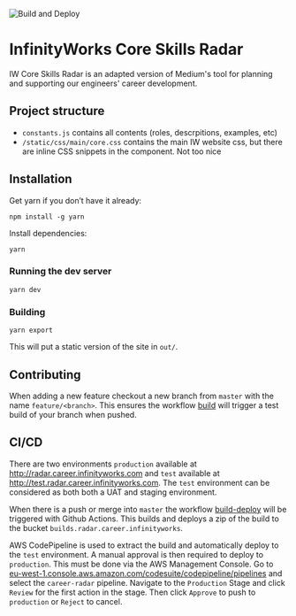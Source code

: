![Build and Deploy](https://github.com/infinityworks/snowflake/workflows/Build%20and%20Deploy/badge.svg)

# InfinityWorks Core Skills Radar

IW Core Skills Radar is an adapted version of Medium's tool for planning and supporting our engineers' career development.

## Project structure
* `constants.js` contains all contents (roles, descrpitions, examples, etc)
* `/static/css/main/core.css` contains the main IW website css, but there are inline CSS snippets in the component. Not too nice

## Installation

Get yarn if you don’t have it already:

`npm install -g yarn`

Install dependencies:

`yarn`

### Running the dev server

`yarn dev`

### Building

`yarn export`

This will put a static version of the site in `out/`.

## Contributing
When adding a new feature checkout a new branch from `master` with the name `feature/<branch>`. This ensures the workflow [build](.github/workflows/build.yml) will trigger a test build of your branch when pushed.

## CI/CD
There are two environments `production` available at http://radar.career.infinityworks.com and `test` available at http://test.radar.career.infinityworks.com. The `test` environment can be considered as both both a UAT and staging environment.

When there is a push or merge into `master` the workflow [build-deploy](.github/workflows/build-deploy.yml) will be triggered with Github Actions. This builds and deploys a zip of the build to the bucket `builds.radar.career.infinityworks`.

AWS CodePipeline is used to extract the build and automatically deploy to the `test` environment. A manual approval is then required to deploy to `production`. This must be done via the AWS Management Console. Go to [eu-west-1.console.aws.amazon.com/codesuite/codepipeline/pipelines](https://eu-west-1.console.aws.amazon.com/codesuite/codepipeline/pipelines) and select the `career-radar` pipeline. Navigate to the `Production` Stage and click `Review` for the first action in the stage. Then click `Approve` to push to `production` or `Reject` to cancel.
